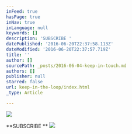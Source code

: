 ```yaml
---
inFeed: true
hasPage: true
inNav: true
inLanguage: null
keywords: []
description: 'SUBSCRIBE '
datePublished: '2016-06-20T22:37:58.113Z'
dateModified: '2016-06-20T22:37:57.719Z'
title: ''
author: []
sourcePath: _posts/2016-06-04-keep-in-touch.md
authors: []
publisher: null
starred: false
url: keep-in-the-loop/index.html
_type: Article

---
```

![](https://the-grid-user-content.s3-us-west-2.amazonaws.com/da336eda-2444-46e4-96be-a0b4dc758a41.jpg)

**SUBSCRIBE **
![](https://the-grid-user-content.s3-us-west-2.amazonaws.com/066837f4-2daf-4a35-9238-9812cc30b183.jpg)